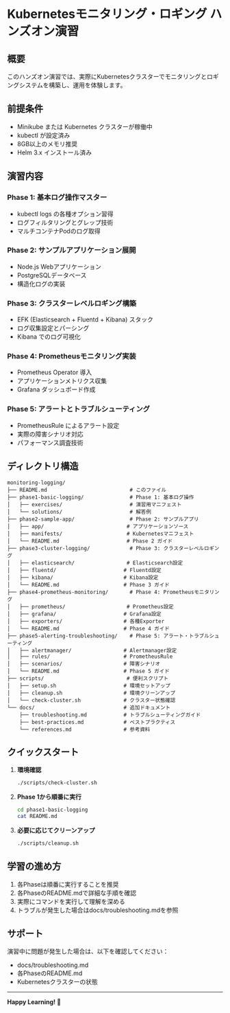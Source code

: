 # Kubernetesモニタリング・ロギング ハンズオン演習

## 概要

このハンズオン演習では、実際にKubernetesクラスターでモニタリングとロギングシステムを構築し、運用を体験します。

## 前提条件

- Minikube または Kubernetes クラスターが稼働中
- kubectl が設定済み
- 8GB以上のメモリ推奨
- Helm 3.x インストール済み

## 演習内容

### Phase 1: 基本ログ操作マスター
- kubectl logs の各種オプション習得
- ログフィルタリングとグレップ技術
- マルチコンテナPodのログ取得

### Phase 2: サンプルアプリケーション展開
- Node.js Webアプリケーション
- PostgreSQLデータベース
- 構造化ログの実装

### Phase 3: クラスターレベルロギング構築
- EFK (Elasticsearch + Fluentd + Kibana) スタック
- ログ収集設定とパーシング
- Kibana でのログ可視化

### Phase 4: Prometheusモニタリング実装
- Prometheus Operator 導入
- アプリケーションメトリクス収集
- Grafana ダッシュボード作成

### Phase 5: アラートとトラブルシューティング
- PrometheusRule によるアラート設定
- 実際の障害シナリオ対応
- パフォーマンス調査技術

## ディレクトリ構造

```
monitoring-logging/
├── README.md                           # このファイル
├── phase1-basic-logging/               # Phase 1: 基本ログ操作
│   ├── exercises/                      # 演習用マニフェスト
│   └── solutions/                      # 解答例
├── phase2-sample-app/                  # Phase 2: サンプルアプリ
│   ├── app/                           # アプリケーションソース
│   ├── manifests/                     # Kubernetesマニフェスト
│   └── README.md                      # Phase 2 ガイド
├── phase3-cluster-logging/             # Phase 3: クラスターレベルロギング
│   ├── elasticsearch/                 # Elasticsearch設定
│   ├── fluentd/                      # Fluentd設定
│   ├── kibana/                       # Kibana設定
│   └── README.md                     # Phase 3 ガイド
├── phase4-prometheus-monitoring/       # Phase 4: Prometheusモニタリング
│   ├── prometheus/                    # Prometheus設定
│   ├── grafana/                      # Grafana設定
│   ├── exporters/                    # 各種Exporter
│   └── README.md                     # Phase 4 ガイド
├── phase5-alerting-troubleshooting/    # Phase 5: アラート・トラブルシューティング
│   ├── alertmanager/                 # Alertmanager設定
│   ├── rules/                        # PrometheusRule
│   ├── scenarios/                    # 障害シナリオ
│   └── README.md                     # Phase 5 ガイド
├── scripts/                           # 便利スクリプト
│   ├── setup.sh                      # 環境セットアップ
│   ├── cleanup.sh                    # 環境クリーンアップ
│   └── check-cluster.sh              # クラスター状態確認
└── docs/                             # 追加ドキュメント
    ├── troubleshooting.md            # トラブルシューティングガイド
    ├── best-practices.md             # ベストプラクティス
    └── references.md                 # 参考資料
```

## クイックスタート

1. **環境確認**
   ```bash
   ./scripts/check-cluster.sh
   ```

2. **Phase 1から順番に実行**
   ```bash
   cd phase1-basic-logging
   cat README.md
   ```

3. **必要に応じてクリーンアップ**
   ```bash
   ./scripts/cleanup.sh
   ```

## 学習の進め方

1. 各Phaseは順番に実行することを推奨
2. 各PhaseのREADME.mdで詳細な手順を確認
3. 実際にコマンドを実行して理解を深める
4. トラブルが発生した場合はdocs/troubleshooting.mdを参照

## サポート

演習中に問題が発生した場合は、以下を確認してください：
- docs/troubleshooting.md
- 各PhaseのREADME.md
- Kubernetesクラスターの状態

---
**Happy Learning! 🚀**
